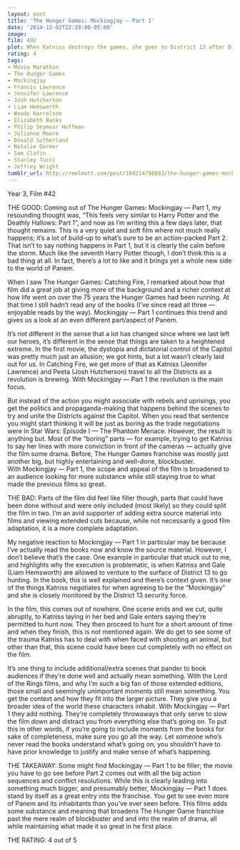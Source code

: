 ```yaml
---
layout: post
title: 'The Hunger Games: Mockingjay — Part 1'
date: '2014-12-02T22:39:00-05:00'
image: 
film: 492
plot: When Katniss destroys the games, she goes to District 13 after District 12 is destroyed. She meets President Coin who convinces her to be the symbol of rebellion, while trying to save Peeta from the Capitol.
rating: 4
tags:
- Movie Marathon
- The Hunger Games
- Mockingjay
- Francis Lawrence
- Jennifer Lawrence
- Josh Hutcherson
- Liam Hemsworth
- Woody Harrelson
- Elizabeth Banks
- Philip Seymour Hoffman
- Julianne Moore
- Donald Sutherland
- Natalie Dormer
- Sam Clafin
- Stanley Tucci
- Jeffrey Wright
tumblr_url: http://reelmatt.com/post/104214796083/the-hunger-games-mockingjay-part-1
---
```


Year 3, Film #42

THE GOOD: Coming out of The Hunger Games: Mockingjay — Part 1, my resounding thought was, “This feels very similar to Harry Potter and the Deathly Hallows: Part 1”, and now as I’m writing this a few days later, that thought remains. This is a very quiet and soft film where not much really happens; it’s a lot of build-up to what’s sure to be an action-packed Part 2. That isn’t to say nothing happens in Part 1, but it is clearly the calm before the storm. Much like the seventh Harry Potter though, I don’t think this is a bad thing at all. In fact, there’s a lot to like and it brings yet a whole new side to the world of Panem. 

When I saw The Hunger Games: Catching Fire, I remarked about how that film did a great job at giving more of the background and a richer context at how life went on over the 75 years the Hunger Games had been running. At that time I still hadn’t read any of the books (I’ve since read all three — enjoyable reads by the way). Mockingjay — Part 1 continues this trend and gives us a look at an even different part/aspect of Panem. 

It’s not different in the sense that a lot has changed since where we last left our heroes, it’s different in the sense that things are taken to a heightened extreme. In the first movie, the dystopia and dictatorial control of the Capitol was pretty much just an allusion; we got hints, but a lot wasn’t clearly laid out for us. In Catching Fire, we get more of that as Katniss (Jennifer Lawrence) and Peeta (Josh Hutcherson) travel to all the Districts as a revolution is brewing. With Mockingjay — Part 1 the revolution is the main focus. 

But instead of the action you might associate with rebels and uprisings, you get the politics and propaganda-making that happens behind the scenes to try and unite the Districts against the Capitol. When you read that sentence you might start thinking it will be just as boring as the trade negotiations were in Star Wars: Episode I — The Phantom Menace. However, the result is anything but. Most of the “boring” parts — for example, trying to get Katniss to say her lines with more conviction in front of the cameras — actually give the film some drama. Before, The Hunger Games franchise was mostly just another big, but highly entertaining and well-done, blockbuster. With Mockingjay — Part 1, the scope and appeal of the film is broadened to an audience looking for more substance while still staying true to what made the previous films so great. 

THE BAD: Parts of the film did feel like filler though, parts that could have been done without and were only included (most likely) so they could split the film in two. I’m an avid supporter of adding extra source material into films and viewing extended cuts because, while not necessarily a good film adaptation, it is a more complete adaptation.

My negative reaction to Mockingjay — Part 1 in particular may be because I’ve actually read the books now and know the source material. However, I don’t believe that’s the case. One example in particular that stuck out to me, and highlights why the execution is problematic, is when Katniss and Gale (Liam Hemsworth) are allowed to venture to the surface of District 13 to go hunting. In the book, this is well explained and there’s context given. It’s one of the things Katniss negotiates for when agreeing to be the “Mockingjay” and she is closely monitored by the District 13 security force. 

In the film, this comes out of nowhere. One scene ends and we cut, quite abruptly, to Katniss laying in her bed and Gale enters saying they’re permitted to hunt now. They then proceed to hunt for a short amount of time and when they finish, this is not mentioned again. We do get to see some of the trauma Katniss has to deal with when faced with shooting an animal, but other than that, this scene could have been cut completely with no effect on the film.  

It’s one thing to include additional/extra scenes that pander to book audiences if they’re done well and actually mean something. With the Lord of the Rings films, and why I’m such a big fan of those extended editions, those small and seemingly unimportant moments still mean something. You get the context and how they fit into the larger picture. They give you a broader idea of the world these characters inhabit. With Mockingjay — Part 1 they add nothing. They’re completely throwaways that only serve to slow the film down and distract you from everything else that’s going on. To put this in other words, if you’re going to include moments from the books for sake of completeness, make sure you go all the way. Let someone who’s never read the books understand what’s going on; you shouldn’t have to have prior knowledge to justify and make sense of what’s happening. 

THE TAKEAWAY: Some might find Mockingjay — Part 1 to be filler; the movie you have to go see before Part 2 comes out with all the big action sequences and conflict resolutions. While this is clearly leading into something much bigger, and presumably better, Mockingjay — Part 1 does stand by itself as a great entry into the franchise. You get to see even more of Panem and its inhabitants than you’ve ever seen before. This films adds some substance and meaning that broadens The Hunger Game franchise past the mere realm of blockbuster and and into the realm of drama, all while maintaining what made it so great in he first place. 

THE RATING: 4 out of 5
